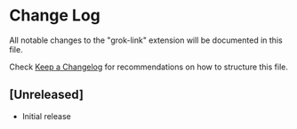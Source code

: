 # Change Log
All notable changes to the "grok-link" extension will be documented in this file.

Check [Keep a Changelog](http://keepachangelog.com/) for recommendations on how to structure this file.

## [Unreleased]
- Initial release